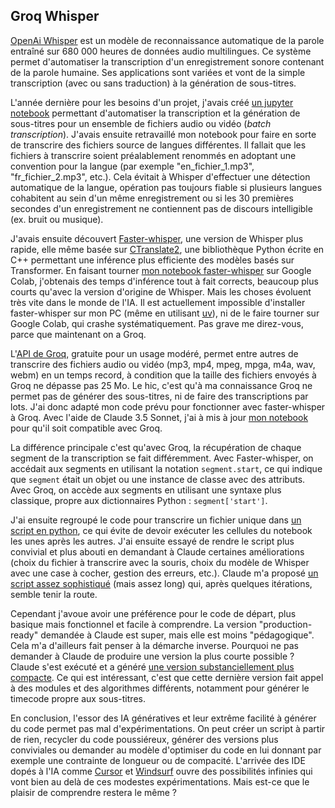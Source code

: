 ## Groq Whisper

[OpenAi Whisper](https://openai.com/index/whisper/) est un modèle de reconnaissance automatique de la parole entraîné sur 680 000 heures de données audio multilingues. Ce système permet d'automatiser la transcription d'un enregistrement sonore contenant de la parole humaine. Ses applications sont variées et vont de la simple transcription (avec ou sans traduction) à la génération de sous-titres.

L'année dernière pour les besoins d'un projet, j'avais créé [un jupyter notebook](https://gist.github.com/sebington/a5a402a12a525f7e0efa9c972f45ba58) permettant d'automatiser la transcription et la génération de sous-titres pour un ensemble de fichiers audio ou vidéo (*batch transcription*). J'avais ensuite retravaillé mon notebook pour faire en sorte de transcrire des fichiers source de langues différentes. Il fallait que les fichiers à transcrire soient préalablement renommés en adoptant une convention pour la langue (par exemple "en_fichier_1.mp3", "fr_fichier_2.mp3", etc.). Cela évitait à Whisper d'effectuer une détection automatique de la langue, opération pas toujours fiable si plusieurs langues cohabitent au sein d'un même enregistrement ou si les 30 premières secondes d'un enregistrement ne contiennent pas de discours intelligible (ex. bruit ou musique). 

J'avais ensuite découvert [Faster-whisper](https://github.com/SYSTRAN/faster-whisper), une version de Whisper plus rapide, elle même basée sur [CTranslate2](https://github.com/OpenNMT/CTranslate2/), une bibliothèque Python écrite en C++ permettant une inférence plus efficiente des modèles basés sur Transformer. En faisant tourner [mon notebook faster-whisper](https://gist.github.com/sebington/7cda2fec1302aab6f30048f207a5efcb) sur Google Colab, j'obtenais des temps d'inférence tout à fait corrects, beaucoup plus courts qu'avec la version d'origine de Whisper. Mais les choses évoluent très vite dans le monde de l'IA. Il est actuellement impossible d'installer faster-whisper sur mon PC (même en utilisant [uv](https://docs.astral.sh/uv/)), ni de le faire tourner sur Google Colab, qui crashe systématiquement. Pas grave me direz-vous, parce que maintenant on a Groq.

L'[API de Groq](https://console.groq.com/docs/overview), gratuite pour un usage modéré, permet entre autres de transcrire des fichiers audio ou vidéo (mp3, mp4, mpeg, mpga, m4a, wav, webm) en un temps record, à condition que la taille des fichiers envoyés à Groq ne dépasse pas 25 Mo. Le hic, c'est qu'à ma connaissance Groq ne permet pas de générer des sous-titres, ni de faire des transcriptions par lots. J'ai donc adapté mon code prévu pour fonctionner avec faster-whisper à Groq. Avec l'aide de Claude 3.5 Sonnet, j'ai à mis à jour [mon notebook](https://gist.github.com/sebington/c2e6c6ef7bb32fb8bcb1f2cd062b4bdc) pour qu'il soit compatible avec Groq.

La différence principale c'est qu'avec Groq, la récupération de chaque segment de la transcription se fait différemment. Avec Faster-whisper, on accédait aux segments en utilisant la notation `segment.start`, ce qui indique que `segment` était un objet ou une instance de classe avec des attributs. Avec Groq, on accède aux segments en utilisant une syntaxe plus classique, propre aux dictionnaires Python : `segment['start']`.

J'ai ensuite regroupé le code pour transcrire un fichier unique dans [un script en python](https://gist.github.com/sebington/7b20c57bf80cf3b91aea673089aab07e), ce qui évite de devoir exécuter les cellules du notebook les unes après les autres. J'ai ensuite essayé de rendre le script plus convivial et plus abouti en demandant à Claude certaines améliorations (choix du fichier à transcrire avec la souris, choix du modèle de Whisper avec une case à cocher, gestion des erreurs, etc.). Claude m'a proposé [un script assez sophistiqué](https://gist.github.com/sebington/e9f98e7a7e20478817fa2be08ab4deb4) (mais assez long) qui, après quelques itérations, semble tenir la route.

Cependant j'avoue avoir une préférence pour le code de départ, plus basique mais fonctionnel et facile à comprendre. La version "production-ready" demandée à Claude est super, mais elle est moins "pédagogique". Cela m'a d'ailleurs fait penser à la démarche inverse. Pourquoi ne pas demander à Claude de produire une version la plus courte possible ? Claude s'est exécuté et a généré [une version substanciellement plus compacte](https://gist.github.com/sebington/eb4aa8ebbc01a6a498792aaa87ff6d67). Ce qui est intéressant, c'est que cette dernière version fait appel à des modules et des algorithmes différents, notamment pour générer le timecode propre aux sous-titres.

En conclusion, l'essor des IA génératives et leur extrême facilité à générer du code permet pas mal d'expérimentations. On peut créer un script à partir de rien, recycler du code poussiéreux, générer des versions plus conviviales ou demander au modèle d'optimiser du code en lui donnant par exemple une contrainte de longueur ou de compacité. L'arrivée des IDE dopés à l'IA comme [Cursor](https://www.cursor.com/) et [Windsurf](https://codeium.com/windsurf) ouvre des possibilités infinies qui vont bien au delà de ces modestes expérimentations. Mais est-ce que le plaisir de comprendre restera le même ?

